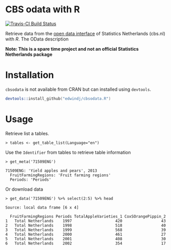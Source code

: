 # CBS odata with R

[![Travis-CI Build Status](https://travis-ci.org/edwindj/cbsodata.R.png?branch=master)](https://travis-ci.org/edwindj/cbsodata.R)

Retrieve data from the [open data interface](http://www.cbs.nl/nl-NL/menu/cijfers/statline/open-data/default.htm) of Statistics Netherlands (cbs.nl) with *R*.
The OData description 

__Note: This is a spare time project and not an official Statistics Netherlands package__

# Installation

`cbsodata` is not available from CRAN but can installed using `devtools`.

```S
devtools::install_github("edwindj/cbsodata.R")
```

# Usage

Retrieve list a tables.
```
> tables <- get_table_list(Language="en")
```

Use the `Identifier` from tables to retrieve table information

```
> get_meta('71509ENG')

71509ENG: 'Yield apples and pears', 2013
  FruitFarmingRegions: 'Fruit farming regions'
  Periods: 'Periods' 
```

Or download data

``` 
> get_data('71509ENG') %>% select(2:5) %>% head

Source: local data frame [6 x 4]

  FruitFarmingRegions Periods TotalAppleVarieties_1 CoxSOrangePippin_2
1   Total Netherlands    1997                   420                 43
2   Total Netherlands    1998                   518                 40
3   Total Netherlands    1999                   568                 39
4   Total Netherlands    2000                   461                 27
5   Total Netherlands    2001                   408                 30
6   Total Netherlands    2002                   354                 17

```